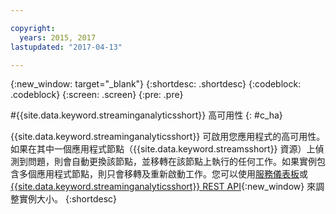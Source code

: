 ```yaml
---

copyright:
  years: 2015, 2017
lastupdated: "2017-04-13"

---
```


<!-- Attribute definitions -->
{:new_window: target="_blank"}
{:shortdesc: .shortdesc}
{:codeblock: .codeblock}
{:screen: .screen}
{:pre: .pre}

#{{site.data.keyword.streaminganalyticsshort}} 高可用性
{: #c_ha}

{{site.data.keyword.streaminganalyticsshort}} 可啟用您應用程式的高可用性。如果在其中一個應用程式節點（{{site.data.keyword.streamsshort}} 資源）上偵測到問題，則會自動更換該節點，並移轉在該節點上執行的任何工作。如果實例包含多個應用程式節點，則只會移轉及重新啟動工作。您可以使用[服務儀表板](/docs/services/StreamingAnalytics/r_service_dashboard.html)或 [{{site.data.keyword.streaminganalyticsshort}} REST API](https://console.ng.bluemix.net/apidocs/220){:new_window} 來調整實例大小。
{:shortdesc}
